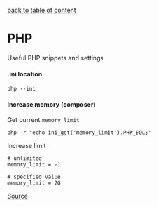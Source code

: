 [back to table of content](../../readme.md)

# PHP #
Useful PHP snippets and settings

#### .ini location ####

    php --ini

#### Increase memory (composer) ####
Get current `memory_limit`

    php -r "echo ini_get('memory_limit').PHP_EOL;"

Increase limit

    # unlimited
    memory_limit = -1

    # specified value
    memory_limit = 2G

[Source](https://stackoverflow.com/questions/49212475/composer-require-runs-out-of-memory-php-fatal-error-allowed-memory-size-of-161)